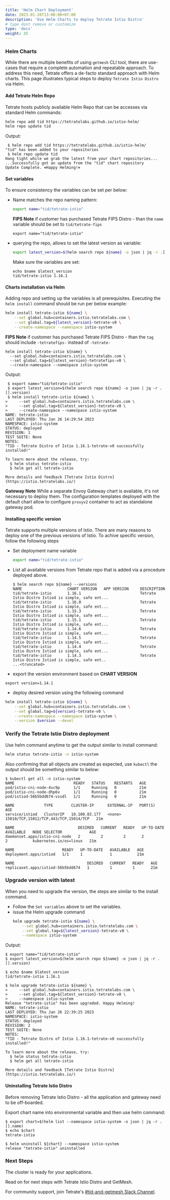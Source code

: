```yaml
---
title: 'Helm Chart Deployment'
date: 2023-01-26T13:00:00+07:00
description: 'Use Helm Charts to deploy Tetrate Istio Distro'
# type dont remove or customize
type: 'docs'
weight: 35
---
```


### Helm Charts

While there are multiple benefits of using `getmesh` CLI tool, there are use-cases that require a complete automation and repeatable approach. To address this need, Tetrate offers a de-facto standard approach with Helm charts. This page illustrates typical steps to deploy `Tetrate Istio Distro` via Helm.

#### Add Tetrate Helm Repo

Tetrate hosts publicly available Helm Repo that can be accesses via standard Helm commands:

```bash
helm repo add tid https://tetratelabs.github.io/istio-helm/
helm repo update tid
```

  Output:
  
  ```pre
   $ helm repo add tid https://tetratelabs.github.io/istio-helm/
  "tid" has been added to your repositories
   $ helm repo update tid
  Hang tight while we grab the latest from your chart repositories...
  ...Successfully got an update from the "tid" chart repository
  Update Complete. ⎈Happy Helming!⎈
  ```

#### Set variables

To ensure consistency the variables can be set per below:

- Name matches the repo naming pattern:

  ```bash
  export name="tid/tetrate-istio"
  ```

  __FIPS Note__
  if customer has purchased Tetrate FIPS Distro - than the `name` variable should be set to `tid/tetrate-fips`
  
  ```pre
  export name="tid/tetrate-istio"
  ```

- querying the repo, allows to set the latest version as variable:

  ```bash
  export latest_version=$(helm search repo ${name} -o json | jq -r .[].version)
  ```
  
  Make sure the variables are set:

  ```pre
  echo $name $latest_version
  tid/tetrate-istio 1.16.1
  ```

#### Charts installation via Helm

Adding repo and setting up the variables is all prerequisites. Executing the `helm install` command should be run per below example:

```bash
helm install tetrate-istio ${name} \
    --set global.hub=containers.istio.tetratelabs.com \
    --set global.tag=${latest_version}-tetrate-v0 \
    --create-namespace --namespace istio-system
```

__FIPS Note__
  if customer has purchased Tetrate FIPS Distro - than the `tag` should include `-tetratefips-` instead of `-tetrate-`

  ```pre
  helm install tetrate-istio ${name} \
    --set global.hub=containers.istio.tetratelabs.com \
    --set global.tag=${latest_version}-tetratefips-v0 \
    --create-namespace --namespace istio-system
  ```

Output:

```pre
 $ export name="tid/tetrate-istio"
 $ export latest_version=$(helm search repo ${name} -o json | jq -r .[].version)
 $ helm install tetrate-istio ${name} \
>     --set global.hub=containers.istio.tetratelabs.com \
>     --set global.tag=${latest_version}-tetrate-v0 \
>     --create-namespace --namespace istio-system
NAME: tetrate-istio
LAST DEPLOYED: Thu Jan 26 14:29:54 2023
NAMESPACE: istio-system
STATUS: deployed
REVISION: 1
TEST SUITE: None
NOTES:
"TID - Tetrate Distro of Istio 1.16.1-tetrate-v0 successfully installed!"

To learn more about the release, try:
  $ helm status tetrate-istio
  $ helm get all tetrate-istio

More details and feedback [Tetrate Istio Distro](https://istio.tetratelabs.io/)
```

__Gateway Note__ While a separate Envoy Gateway chart is available, it's not necessary to deploy them. The configuration templates deployed with the default chart allow to configure `proxyv2` container to act as standalone gateway pod.

#### Installing specific version

Tetrate supports multiple versions of Istio. There are many reasons to deploy one of the previous versions of Istio. To achive specific version, follow the following steps

- Set deployment name variable

  ```bash
  export name="tid/tetrate-istio"
  ```

- List all available versions from Tetrate repo that is added via a procedure deployed above.

  ```pre
  $ helm search repo ${name} --versions
  NAME                    CHART VERSION   APP VERSION     DESCRIPTION                                       
  tid/tetrate-istio       1.16.1                          Tetrate Istio Distro Istiod is simple, safe ent...
  tid/tetrate-istio       1.16.0                          Tetrate Istio Distro Istiod is simple, safe ent...
  tid/tetrate-istio       1.15.3                          Tetrate Istio Distro Istiod is simple, safe ent...
  tid/tetrate-istio       1.15.1                          Tetrate Istio Distro Istiod is simple, safe ent...
  tid/tetrate-istio       1.14.6                          Tetrate Istio Distro Istiod is simple, safe ent...
  tid/tetrate-istio       1.14.5                          Tetrate Istio Distro Istiod is simple, safe ent...
  tid/tetrate-istio       1.14.4                          Tetrate Istio Distro Istiod is simple, safe ent...
  tid/tetrate-istio       1.14.3                          Tetrate Istio Distro Istiod is simple, safe ent..
  ...<truncated>
  ```

- export the version environment based on __CHART VERSION__ 

```pre
export version=1.14.1
```

- deploy desired version using the following command

```bash
helm install tetrate-istio ${name} \
    --set global.hub=containers.istio.tetratelabs.com \
    --set global.tag=${version}-tetrate-v0 \
    --create-namespace --namespace istio-system \
    --version $version --devel
```

### Verify the Tetrate Istio Distro deployment

Use helm command anytime to get the output similar to install command:

```bash
helm status tetrate-istio -n istio-system
```

Also confirming that all objects are created as expected, use `kubectl` the output should be something similar to below:

```pre
$ kubectl get all -n istio-system
NAME                          READY   STATUS    RESTARTS   AGE
pod/istio-cni-node-4vc9p      1/1     Running   0          21m
pod/istio-cni-node-dhp6v      1/1     Running   0          21m
pod/istiod-56b5bdd674-vssdl   1/1     Running   0          21m

NAME             TYPE        CLUSTER-IP      EXTERNAL-IP   PORT(S)                                 AGE
service/istiod   ClusterIP   10.100.83.177   <none>        15010/TCP,15012/TCP,443/TCP,15014/TCP   21m

NAME                            DESIRED   CURRENT   READY   UP-TO-DATE   AVAILABLE   NODE SELECTOR            AGE
daemonset.apps/istio-cni-node   2         2         2       2            2           kubernetes.io/os=linux   21m

NAME                     READY   UP-TO-DATE   AVAILABLE   AGE
deployment.apps/istiod   1/1     1            1           21m

NAME                                DESIRED   CURRENT   READY   AGE
replicaset.apps/istiod-56b5bdd674   1         1         1       21m
```

### Upgrade version with latest

When you need to upgrade the version, the steps are similar to the install command. 

- Follow the `Set variables` above to set the variables.
- issue the Helm upgrade command
  ```bash
  helm upgrade tetrate-istio ${name} \
      --set global.hub=containers.istio.tetratelabs.com \
      --set global.tag=${latest_version}-tetrate-v0 \
      --namespace istio-system
  ```
Output:
  ```pre
  $ export name="tid/tetrate-istio"
  $ export latest_version=$(helm search repo ${name} -o json | jq -r .[].version)
  
  $ echo $name $latest_version
  tid/tetrate-istio 1.16.1
  
  $ helm upgrade tetrate-istio ${name} \
  >     --set global.hub=containers.istio.tetratelabs.com \
  >     --set global.tag=${latest_version}-tetrate-v0 \
  >     --namespace istio-system
  Release "tetrate-istio" has been upgraded. Happy Helming!
  NAME: tetrate-istio
  LAST DEPLOYED: Thu Jan 26 22:39:25 2023
  NAMESPACE: istio-system
  STATUS: deployed
  REVISION: 2
  TEST SUITE: None
  NOTES:
  "TID - Tetrate Distro of Istio 1.16.1-tetrate-v0 successfully installed!"
  
  To learn more about the release, try:
    $ helm status tetrate-istio
    $ helm get all tetrate-istio
  
  More details and feedback [Tetrate Istio Distro](https://istio.tetratelabs.io/)
  ```

#### Uninstalling Tetrate Istio Distro

Before removing Tetrate Istio Distro - all the application and gateway need to be off-boarded. 

Export chart name into environmental variable and then use helm command:
```pre
$ export chart=$(helm list --namespace istio-system -o json | jq -r .[].name)
$ echo $chart
tetrate-istio

$ helm uninstall ${chart} --namespace istio-system
release "tetrate-istio" uninstalled
```

### Next Steps

The cluster is ready for your applications.

Read on for next steps with Tetrate Istio Distro and GetMesh.

For community support, join Tetrate's [#tid-and-getmesh Slack Channel](https://tetr8.io/tetrate-community).
